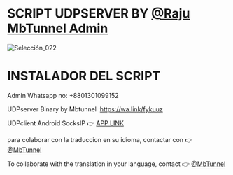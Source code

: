 # SCRIPT UDPSERVER BY [@Raju MbTunnel Admin](https://wa.link/fykuuz)

![Selección_022](https://i.postimg.cc/vB64CdjH/Screenshot-21.png)

# INSTALADOR DEL SCRIPT

Admin Whatsapp no: +8801301099152

UDPserver Binary by Mbtunnel :https://wa.link/fykuuz

UDPclient Android SocksIP :point_right: [APP LINK](https://play.google.com/store/apps/details?id=com.newtoolsworks.sockstunnel)

para colaborar con la traduccion en su idioma, contactar con :point_right: [@MbTunnel](https://t.me/murshidbd)

To collaborate with the translation in your language, contact :point_right: [@MbTunnel](https://t.me/murshidbd)
